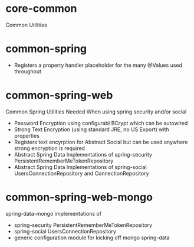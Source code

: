 core-common
===========

Common Utilities

common-spring
=============
- Registers a property handler placeholder for the many @Values used throughout

common-spring-web
=================
Common Spring Utilities Needed When using spring security and/or social

- Password Encryption using configurabl BCrypt which can be autowired
- Strong Text Encryption (using standard JRE, no US Export) with properties
- Registers text encyrption for Abstract Social but can be used anywhere strong encryption is required
- Abstract Spring Data Implementations of spring-security PersistentRememberMeTokenRepository
- Abstract Spring Data Implementations of spring-social UsersConnectionRepository and ConnectionRepository

common-spring-web-mongo
=======================
spring-data-mongo implementations of

- spring-security PersistentRememberMeTokenRepository
- spring-social UsersConnectionRepository
- generic configuration module for kicking off mongo spring-data


